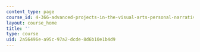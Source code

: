```yaml
---
content_type: page
course_id: 4-366-advanced-projects-in-the-visual-arts-personal-narrative-spring-2004
layout: course_home
title: ''
type: course
uid: 2a56496e-a95c-97a2-dcde-8d6b10e1b4d9
---
```

